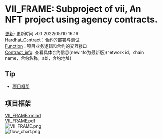 # VII_FRAME: Subproject of vii, An NFT project using agency contracts.
[更新](./update): 更新时间 v0.1 2022/05/10 16:16  
[Hardhat_Contract](./Hardhat_Contract)：合约的部署与测试  
[Function](./Function)：项目业务逻辑和合约的交互接口   
[Contract_info](./Hardhat_Contract/deployments/): 查看具体合约信息(newinfo为最新版)(network id，chain name，合约名称，abi，合约地址)  


## Tip
* [项目框架](#项目框架)

## 项目框架
[VII_FRAME.xmind](./other_document/VII_FRAME.xmind)  
[VII_FRAME.pdf](./other_document/VII_FRAME.pdf)  
![VII_FRAME.png](./other_document/VII_FRAME.png)  
![flow_chart.png](./other_document/flow_chart.png)  
